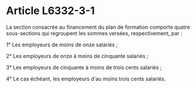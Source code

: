 # Article L6332-3-1

La section consacrée au financement du plan de formation comporte quatre sous-sections qui regroupent les sommes versées, respectivement, par :

1° Les employeurs de moins de onze salariés ;

2° Les employeurs de onze à moins de cinquante salariés ;

3° Les employeurs de cinquante à moins de trois cents salariés ;

4° Le cas échéant, les employeurs d'au moins trois cents salariés.